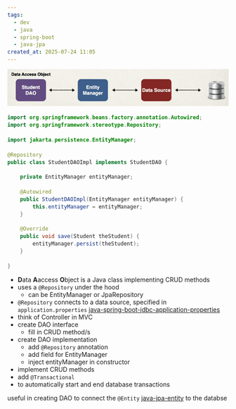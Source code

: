 ```yaml
---
tags:
  - dev
  - java
  - spring-boot
  - java-jpa
created_at: 2025-07-24 11:05
---
```

![](../../../attachments/Pasted%20image%2020250724093859.png)
```java
import org.springframework.beans.factory.annotation.Autowired;
import org.springframework.stereotype.Repository;

import jakarta.persistence.EntityManager;

@Repository
public class StudentDAOImpl implements StudentDAO {

	private EntityManager entityManager;

	@Autowired
	public StudentDAOImpl(EntityManager entityManager) {
		this.entityManager = entityManager;
	}

	@Override
	public void save(Student theStudent) {
		entityManager.persist(theStudent);
	}

}

```
- **D**ata **A**access **O**bject is a Java class implementing CRUD methods
- uses a `@Repository` under the hood
	- can be EntityManager or JpaRepository
- `@Repository` connects to a data source, specified in `application.properties` [java-spring-boot-jdbc-application-properties](../spring/java-spring-boot-jdbc-application-properties.md)
- think of Controller in MVC
- create DAO interface
	- fill in CRUD method/s
- create DAO implementation
	- add `@Repository` annotation
	- add field for EntityManager
	- inject entityManager in constructor
- implement CRUD methods
- add `@Transactional`
 - to automatically start and end database transactions

useful in creating DAO to connect the `@Entity` [java-jpa-entity](java-jpa-entity.md) to the databse